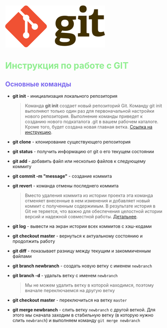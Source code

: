 ![Git](assets/Git-logo.png "Git")

# <span style="color:lightgreen">Инструкция по работе с GIT</span>

## <span style="color:MediumSlateBlue">Основные команды</span>

- **git init** - инициализация локального репозитория

    > Команда **git init** создает новый репозиторий Git. Команду git init выполняют только один раз для первоначальной настройки нового репозитория. Выполнение команды приведет к созданию нового подкаталога .git в вашем рабочем каталоге. Кроме того, будет создана новая главная ветка. 
    [Ссылка на инструкцию](git-init.md).

- **git clone** - клонирование существующего репозитория
- **git status** - получить информацию от git о его текущем состоянии
- **git add** - добавить файл или несколько файлов к следующему коммиту 
- **git commit -m "message"** - создание коммита 
- **git revert** - команда отмены последнего коммита
    > Вместо удаления коммита из истории проекта эта команда отменяет внесенные в нем изменения и добавляет новый коммит с полученным содержимым. В результате история в Git не теряется, что важно для обеспечения целостной истории версий и надежной совместной работы. [Детальнее](git-revert.md).
- **git log** - вывести на экран истории всех коммитов с хэш-кодами
- **git checkout master** - вернуться к актуальному состоянию и продолжить работу
- **git diff** - показывает разницу между текущим и закоммиченным файлами
- **git branch newbranch** - создать новую ветку с именем ```newbranch```
- **git branch -d** - удальть ветку с именем ```newbranch```
    > Мы не можем удалить ветку в которой находимся, поэтому вначале переключаемся на другую ветку
- **git checkout master** - переключиться на ветку ```master```
- **git merge newbranch** - слить ветку ```newbranch``` с другой веткой. Для этого мы сначала заходим в стабильную ветку (в которую нужно слить ```newbranch```) и выполняем команду ```git merge newbranch```


